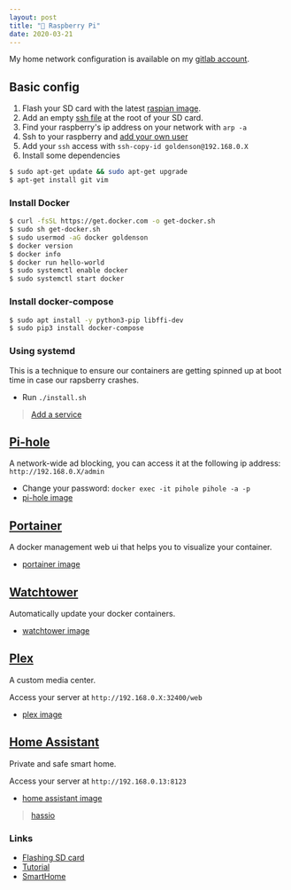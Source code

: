 ```yaml
---
layout: post
title: "🍇 Raspberry Pi"
date: 2020-03-21
---
```


My home network configuration is available on my [gitlab account](https://gitlab.com/goldenson/raspberry-pi).

## Basic config

1. Flash your SD card with the latest [raspian image](https://www.raspberrypi.org/downloads/raspbian/).
2. Add an empty [ssh file](https://www.raspberrypi.org/documentation/remote-access/ssh/) at the root of your SD card.
3. Find your raspberry's ip address on your network with `arp -a`
4. Ssh to your raspberry and [add your own user](https://www.raspberrypi.org/documentation/linux/usage/users.md)
5. Add your `ssh` access with `ssh-copy-id goldenson@192.168.0.X`
6. Install some dependencies

```bash
$ sudo apt-get update && sudo apt-get upgrade
$ apt-get install git vim
```

### Install Docker

```bash
$ curl -fsSL https://get.docker.com -o get-docker.sh
$ sudo sh get-docker.sh
$ sudo usermod -aG docker goldenson
$ docker version
$ docker info
$ docker run hello-world
$ sudo systemctl enable docker
$ sudo systemctl start docker
```

### Install docker-compose

```bash
$ sudo apt install -y python3-pip libffi-dev
$ sudo pip3 install docker-compose
```

### Using systemd

This is a technique to ensure our containers are getting spinned up at boot time in case our rapsberry crashes.

- Run `./install.sh`

> [Add a service](https://www.raspberrypi.org/documentation/linux/usage/systemd.md)

## [Pi-hole](https://pi-hole.net/)

A network-wide ad blocking, you can access it at the following ip address: `http://192.168.0.X/admin`

- Change your password: `docker exec -it pihole pihole -a -p`
- [pi-hole image](https://hub.docker.com/r/pihole/pihole/)

## [Portainer](https://www.portainer.io/)

A docker management web ui that helps you to visualize your container.

- [portainer image](https://hub.docker.com/r/portainer/portainer/)

## [Watchtower](https://github.com/containrrr/watchtower/)

Automatically update your docker containers.

- [watchtower image](https://hub.docker.com/r/containrrr/watchtower)

## [Plex](https://www.plex.tv/)

A custom media center.

Access your server at `http://192.168.0.X:32400/web`

- [plex image](https://hub.docker.com/r/linuxserver/plex/)

## [Home Assistant](https://www.home-assistant.io/)

Private and safe smart home.

Access your server at `http://192.168.0.13:8123`

- [home assistant image](https://hub.docker.com/u/homeassistant/)

> [hassio](https://github.com/home-assistant/hassio-installer/blob/master/hassio_install.sh
)

### Links

- [Flashing SD card](https://www.balena.io/etcher/)
- [Tutorial](https://homenetworkguy.com/how-to/install-pihole-on-raspberry-pi-with-docker-and-portainer/)
- [SmartHome](https://www.smarthomebeginner.com/docker-home-media-server-2018-basic/#Basic_Docker_and_Docker_Compose_Primer)
